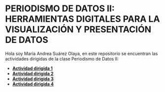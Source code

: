 # PERIODISMO DE DATOS II: HERRAMIENTAS DIGITALES PARA LA VISUALIZACIÓN Y PRESENTACIÓN DE DATOS

Hola soy María Andrea Suárez Olaya, en este repositorio se encuentran las actividades dirigidas de la clase Periodismo de Datos II:

* **[Actividad dirigida 1](https://github.com/nebrijas/periodismodedatos-mariaandrea21/blob/main/ad1.md)**
* **[Actividad dirigida 2](https://github.com/nebrijas/periodismodedatos-mariaandrea21/blob/main/ad2.md)**
* **[Actividad dirigida 3](https://github.com/nebrijas/periodismodedatos-mariaandrea21/blob/main/ad3.md)**
* **[Actividad dirigida 4](https://github.com/nebrijas/periodismodedatos-mariaandrea21/blob/main/ad4.md)**
